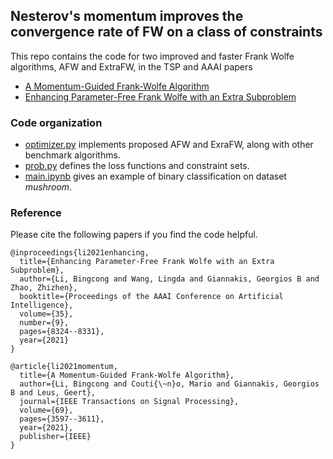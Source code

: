 ## Nesterov's momentum improves the convergence rate of FW on a class of constraints
This repo contains the code for two improved and faster Frank Wolfe algorithms, AFW and ExtraFW, in the TSP and AAAI papers
- [A Momentum-Guided Frank-Wolfe Algorithm](https://ieeexplore-ieee-org.ezp1.lib.umn.edu/document/9457128)
- [Enhancing Parameter-Free Frank Wolfe with an Extra Subproblem](https://ojs.aaai.org/index.php/AAAI/article/view/17012)


### Code organization

- [optimizer.py](https://github.com/BingcongLi/AFW-ExtraFW/blob/main/optimizer.py) implements proposed AFW and ExraFW, along with other benchmark algorithms.
- [prob.py](https://github.com/BingcongLi/AFW-ExtraFW/blob/main/prob.py) defines the loss functions and constraint sets.
- [main.ipynb](https://github.com/BingcongLi/AFW-ExtraFW/blob/main/main.ipynb) gives an example of binary classification on dataset *mushroom*.

### Reference
Please cite the following papers if you find the code helpful.
```
@inproceedings{li2021enhancing,
  title={Enhancing Parameter-Free Frank Wolfe with an Extra Subproblem},
  author={Li, Bingcong and Wang, Lingda and Giannakis, Georgios B and Zhao, Zhizhen},
  booktitle={Proceedings of the AAAI Conference on Artificial Intelligence},
  volume={35},
  number={9},
  pages={8324--8331},
  year={2021}
}

@article{li2021momentum,
  title={A Momentum-Guided Frank-Wolfe Algorithm},
  author={Li, Bingcong and Couti{\~n}o, Mario and Giannakis, Georgios B and Leus, Geert},
  journal={IEEE Transactions on Signal Processing},
  volume={69},
  pages={3597--3611},
  year={2021},
  publisher={IEEE}
}
```
